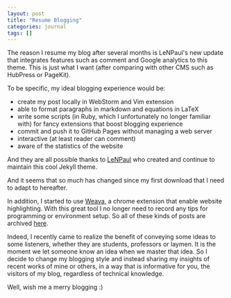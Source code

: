 ```yaml
---
layout: post
title: "Resume Blogging"
categories: journal
tags: []
---
```


The reason I resume my blog after several months is LeNPaul's new update that integrates features such as comment and Google analytics to this theme. This is just what I want (after comparing with other CMS such as HubPress or PageKit). 

To be specific, my ideal blogging experience would be:  

- create my post locally in WebStorm and Vim extension
- able to format paragraphs in markdown and equations in LaTeX
- write some scripts (in Ruby, which I unfortunately no longer familiar with) for fancy extensions that boost blogging experience
- commit and push it to GitHub Pages without managing a web server
- interactive (at least reader can comment)
- aware of the statistics of the website

And they are all possible thanks to [LeNPaul](https://github.com/LeNPaul) who created and continue to maintain this cool Jekyll theme.

And it seems that so much has changed since my first download that I need to adapt to hereafter.

In addition, I started to use [Weava](https://www.weavatools.com/), a chrome extension that enable website highlighting. With this great tool I no longer need to record any tips for programming or environment setup. So all of these kinds of posts are archived [here](https://hanezu.github.io/menu/archive.html). 

Indeed, I recently came to realize the benefit of conveying some ideas to some listeners, whether they are students, professors or laymen. It is the moment we let someone know an idea when we master that idea. So I decide to change my blogging style and instead sharing my insights of recent works of mine or others, in a way that is informative for you, the visitors of my blog, regardless of technical knowledge.

Well, wish me a merry blogging :)
